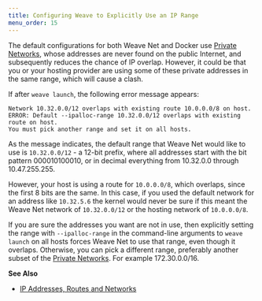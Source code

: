 ```yaml
---
title: Configuring Weave to Explicitly Use an IP Range
menu_order: 15
---
```


The default configurations for both Weave Net and Docker use [Private
Networks](https://en.wikipedia.org/wiki/Private_network), whose
addresses are never found on the public Internet, and subsequently reduces the
chance of IP overlap. However, it could be that you or your hosting provider
are using some of these private addresses in the same range, which will
cause a clash.

If after `weave launch`, the following error message
appears:

    Network 10.32.0.0/12 overlaps with existing route 10.0.0.0/8 on host.
    ERROR: Default --ipalloc-range 10.32.0.0/12 overlaps with existing route on host.
    You must pick another range and set it on all hosts.

As the message indicates, the default range that Weave Net would like to use is
`10.32.0.0/12` - a 12-bit prefix, where all addresses start with the bit
pattern 000010100010, or in decimal everything from 10.32.0.0 through
10.47.255.255.

However, your host is using a route for `10.0.0.0/8`,
which overlaps, since the first 8 bits are the same. In this case, if you used the default network
for an address like `10.32.5.6` the kernel would never be sure if this meant the
Weave Net network of `10.32.0.0/12` or the hosting network of
`10.0.0.0/8`.

If you are sure the addresses you want are not in use, then
explicitly setting the range with `--ipalloc-range` in the
command-line arguments to `weave launch` on all hosts forces Weave
Net to use that range, even though it overlaps. Otherwise, you can
pick a different range, preferably another subset of the [Private
Networks](https://en.wikipedia.org/wiki/Private_network).  For example
172.30.0.0/16.


**See Also**

 * [IP Addresses, Routes and Networks](/how-it-works/ip-addresses.md)
